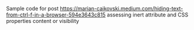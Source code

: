 Sample code for post https://marian-caikovski.medium.com/hiding-text-from-ctrl-f-in-a-browser-594e3643c815 assessing inert attribute and CSS properties content or visibility